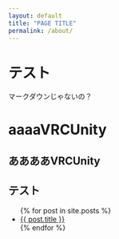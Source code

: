 ```yaml
---
layout: default
title: "PAGE TITLE"
permalink: /about/
---
```


 # テスト

マークダウンじゃないの？

<h1>aaaaVRCUnity</h1>

<h2>ああああVRCUnity</h2>


 ## テスト

<ul>
  {% for post in site.posts %}
    <li>
      <a href="{{ post.url }}">{{ post.title }}</a>
    </li>
  {% endfor %}
</ul>